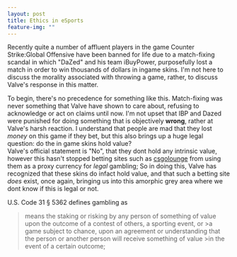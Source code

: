 ```yaml
---
layout: post
title: Ethics in eSports
feature-img: ""
---
```

Recently quite a number of affluent players in the game Counter Strike:Global Offensive have been banned for life due to a match-fixing scandal in which "DaZed" and his team iBuyPower, purposefully lost a match in order to win thousands of dollars in ingame skins. I'm not here to discuss the morality associated with throwing a game, rather, to discuss Valve's response in this matter.   
  
To begin, there's no precedence for something like this. Match-fixing was never something that Valve have shown to care about, refusing to acknowledge or act on claims until now. I'm not upset that IBP and Dazed were punished for doing something that is objectively **wrong**, rather at Valve's harsh reaction. I understand that people are mad that they lost *money* on this game if they bet, but this also brings up a huge legal question: do the in game skins hold value?  
Valve's official statement is "No", that they dont hold any intrinsic value, however this hasn't stopped betting sites such as [csgolounge](http://csgolounge.com/) from using them as a proxy currency for *legal* gambling; So in doing this, Valve has recognized that these skins do infact hold value, and that such a betting site *does* exist, once again, bringing us into this amorphic grey area where we dont know if this is legal or not.   
  
U.S. Code 31 § 5362 defines gambling as
>means the staking or risking by any person of something of value upon the outcome of a contest of others, a sporting event, or >a game subject to chance, upon an agreement or understanding that the person or another person will receive something of value >in the event of a certain outcome;

